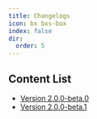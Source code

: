 ```yaml
---
title: Changelogs
icon: bx bxs-box
index: false
dir:
  order: 5
---
```


## Content List

- [Version 2.0.0-beta.0](../changelogs/version-2.0.0-beta.0.md)
- [Version 2.0.0-beta.1](../changelogs/version-2.0.0-beta.1.md)
